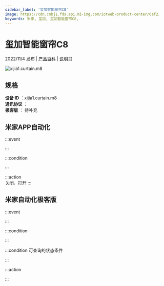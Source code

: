 ```yaml
---
sidebar_label: '玺加智能窗帘C8'
image: https://cdn.cnbj1.fds.api.mi-img.com/iotweb-product-center/6af23721fb764b739c28887bc8106e99_1662017255110.png?GalaxyAccessKeyId=AKVGLQWBOVIRQ3XLEW&Expires=9223372036854775807&Signature=XLbW/UKKDRPSvyynrDIPJTyahRU=
keywords: 米家, 玺加, 玺加智能窗帘C8, 
---
```

# 玺加智能窗帘C8

2022/11/4 发布 | [产品百科](https://home.mi.com/webapp/content/baike/product/index.html?model=xijia1.curtain.m8/) | [说明书](https://home.mi.com/views/introduction.html?model=xijia1.curtain.m8&region=cn)

![xijia1.curtain.m8](https://cdn.cnbj1.fds.api.mi-img.com/iotweb-product-center/6af23721fb764b739c28887bc8106e99_1662017255110.png?GalaxyAccessKeyId=AKVGLQWBOVIRQ3XLEW&Expires=9223372036854775807&Signature=XLbW/UKKDRPSvyynrDIPJTyahRU=)

## 规格  
> 
**设备 ID** ：xijia1.curtain.m8  
**通讯协议** ：  
**极客版**  ： 待补充 


## 米家APP自动化  

:::event  

:::

:::condition  

:::

:::action   
关闭、打开
:::

## 米家自动化极客版  

:::event  

:::

:::condition  

:::

:::condition 可查询的状态条件  

:::

:::action  

:::

        
